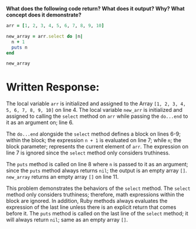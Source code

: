 **What does the following code return? What does it output? Why? What concept does it demonstrate?**

```ruby
arr = [1, 2, 3, 4, 5, 6, 7, 8, 9, 10]

new_array = arr.select do |n| 
  n + 1
  puts n
end

new_array
```
# Written Response:

The local variable `arr` is initialized and assigned to the Array `[1, 2, 3, 4, 5, 6, 7, 8, 9, 10]` on line 4. The local variable `new_arr` is initialized and assigned to calling the `select` method on `arr` while passing the `do...end` to it as an argument on; line 6.

The `do...end` alongside the `select` method defines a block on lines 6-9; within the block; the expression `n + 1` is evaluated on line 7; while `n`; the block parameter; represents the current element of `arr`. The expression on line 7 is ignored since the `select` method only considers truthiness.

The `puts` method is called on line 8 where `n` is passed to it as an argument; since the `puts` method always returns `nil`; the output is an empty array `[]`. `new_array` returns an empty array `[]` on line 11.

This problem demonstrates the behaviors of the `select` method. The `select` method only considers truthiness; therefore, math expressions within the block are ignored. In addition, Ruby methods always evaluates the expression of the last line unless there is an explicit return that comes before it. The `puts` method is called on the last line of the `select` method; it will always return `nil`; same as an empty array `[]`.

